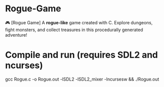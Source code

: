 # Rogue-Game
🎮 [Rogue Game]    A **rogue-like** game created with C. Explore dungeons, fight monsters, and collect treasures in this procedurally generated adventure! 

# Compile and run (requires SDL2 and ncurses)
gcc Rogue.c -o Rogue.out -lSDL2 -lSDL2_mixer -lncursesw && ./Rogue.out
